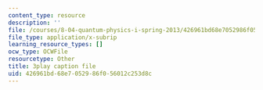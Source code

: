```yaml
---
content_type: resource
description: ''
file: /courses/8-04-quantum-physics-i-spring-2013/426961bd68e7052986f056012c253d8c_iZKAtzK5WXM.srt
file_type: application/x-subrip
learning_resource_types: []
ocw_type: OCWFile
resourcetype: Other
title: 3play caption file
uid: 426961bd-68e7-0529-86f0-56012c253d8c
---
```

